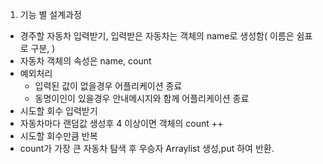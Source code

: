 1. 기능 별 설계과정 
- 경주할 자동차 입력받기, 입력받은 자동차는 객체의 name로 생성함( 이름은 쉼표로 구분, )
- 자동차 객체의 속성은 name, count
- 예외처리
  - 입력된 값이 없을경우 어플리케이션 종료
  - 동명이인이 있을경우 안내메시지와 함께 어플리케이션 종료
- 시도할 회수 입력받기 
- 자동차마다 랜덤값 생성후 4 이상이면 객체의 count ++
- 시도할 회수만큼 반복 
- count가 가장 큰 자동차 탐색 후 우승자 Arraylist 생성,put 하여 반환.

